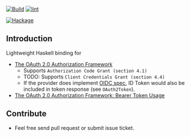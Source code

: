 [![Build](https://github.com/freizl/hoauth2/actions/workflows/build.yml/badge.svg)](https://github.com/freizl/hoauth2/actions/workflows/build.yml)
[![lint](https://github.com/freizl/hoauth2/actions/workflows/lint.yml/badge.svg)](https://github.com/freizl/hoauth2/actions/workflows/lint.yml)
<!-- [![Travis Status](https://app.travis-ci.com/freizl/hoauth2.svg?branch=master)](http://app.travis-ci.com/github/freizl/hoauth2) -->
[![Hackage](https://img.shields.io/hackage/v/hoauth2.svg)](https://hackage.haskell.org/package/hoauth2)

## Introduction

Lightweight Haskell binding for

- [The OAuth 2.0 Authorization Framework](https://datatracker.ietf.org/doc/html/rfc6749) 
    - Supports `Authorization Code Grant (section 4.1)`
    - TODO: Supports `Client Credentials Grant (section 4.4)`
    - If the provider does implement [OIDC spec](https://openid.net/specs/openid-connect-core-1_0.html),
      ID Token would also be included in token response (see `OAuth2Token`).
- [The OAuth 2.0 Authorization Framework: Bearer Token Usage](https://www.rfc-editor.org/rfc/rfc6750)

## Contribute

- Feel free send pull request or submit issue ticket.
